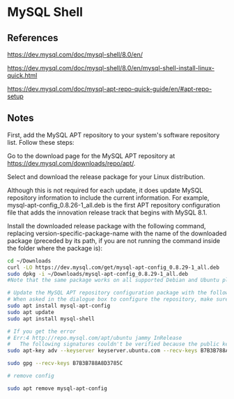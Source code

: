 # MySQL Shell

## References

<https://dev.mysql.com/doc/mysql-shell/8.0/en/>

<https://dev.mysql.com/doc/mysql-shell/8.0/en/mysql-shell-install-linux-quick.html>

<https://dev.mysql.com/doc/mysql-apt-repo-quick-guide/en/#apt-repo-setup>

## Notes

First, add the MySQL APT repository to your system's software repository list. Follow these steps:

Go to the download page for the MySQL APT repository at <https://dev.mysql.com/downloads/repo/apt/>.

Select and download the release package for your Linux distribution.

Although this is not required for each update, it does update MySQL repository information to include the current information. For example, mysql-apt-config_0.8.26-1_all.deb is the first APT repository configuration file that adds the innovation release track that begins with MySQL 8.1.

Install the downloaded release package with the following command, replacing version-specific-package-name with the name of the downloaded package (preceded by its path, if you are not running the command inside the folder where the package is):

```bash
cd ~/Downloads
curl -LO https://dev.mysql.com/get/mysql-apt-config_0.8.29-1_all.deb
sudo dpkg -i ~/Downloads/mysql-apt-config_0.8.29-1_all.deb
#Note that the same package works on all supported Debian and Ubuntu platforms. Only select the tools not the server.

# Update the MySQL APT repository configuration package with the following command:
# When asked in the dialogue box to configure the repository, make sure you choose MySQL 8.0 as the release series you want. This does not install the MySQL 8.0 server but it must me selected.
sudo apt install mysql-apt-config
sudo apt update 
sudo apt install mysql-shell

# If you get the error 
# Err:4 http://repo.mysql.com/apt/ubuntu jammy InRelease
#   The following signatures couldn't be verified because the public key is not available: NO_PUBKEY B7B3B788A8D3785C
sudo apt-key adv --keyserver keyserver.ubuntu.com --recv-keys B7B3B788A8D3785C

sudo gpg --recv-keys B7B3B788A8D3785C

# remove config

sudo apt remove mysql-apt-config

```
